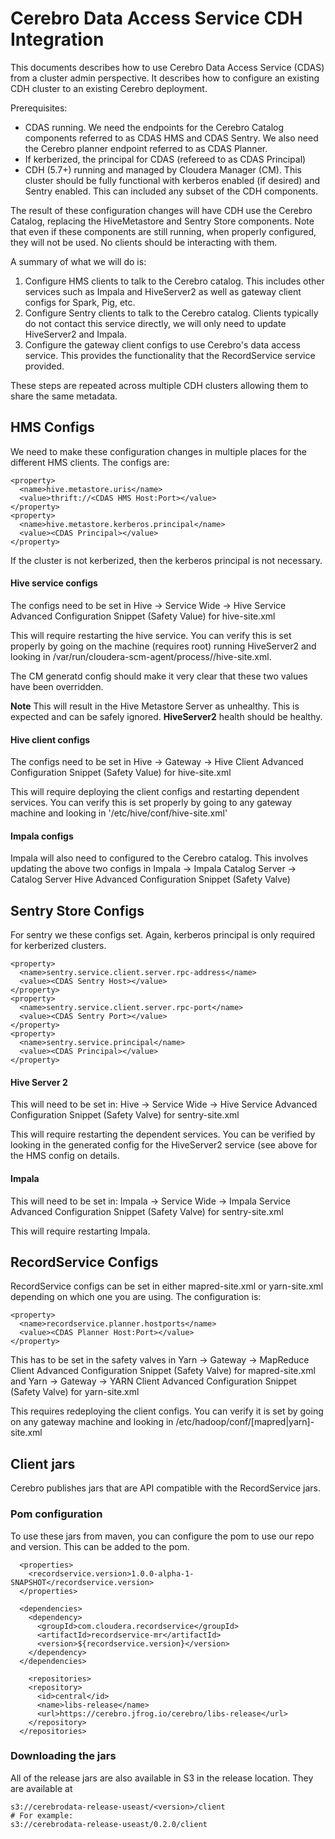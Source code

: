 # Cerebro Data Access Service CDH Integration
This documents describes how to use Cerebro Data Access Service (CDAS) from a cluster
admin perspective. It describes how to configure an existing CDH cluster to an existing
Cerebro deployment.

Prerequisites:
  - CDAS running. We need the endpoints for the Cerebro Catalog components referred
    to as CDAS HMS and CDAS Sentry. We also need the Cerebro planner endpoint referred
    to as CDAS Planner.
  - If kerberized, the principal for CDAS (refereed to as CDAS Principal)
  - CDH (5.7+) running and managed by Cloudera Manager (CM). This cluster should be fully
    functional with kerberos enabled (if desired) and Sentry enabled. This can included
    any subset of the CDH components.

The result of these configuration changes will have CDH use the Cerebro Catalog, replacing
the HiveMetastore and Sentry Store components. Note that even if these components are still
running, when properly configured, they will not be used. No clients should be interacting
with them.

A summary of what we will do is:
1. Configure HMS clients to talk to the Cerebro catalog. This includes other services
such as Impala and HiveServer2 as well as gateway client configs for Spark, Pig, etc.
2. Configure Sentry clients to talk to the Cerebro catalog. Clients typically do not
contact this service directly, we will only need to update HiveServer2 and Impala.
3. Configure the gateway client configs to use Cerebro's data access service. This
provides the functionality that the RecordService service provided.

These steps are repeated across multiple CDH clusters allowing them to share
the same metadata.

## HMS Configs
We need to make these configuration changes in multiple places for the different HMS
clients. The configs are:
```
<property>
  <name>hive.metastore.uris</name>
  <value>thrift://<CDAS HMS Host:Port></value>
</property>
<property>
  <name>hive.metastore.kerberos.principal</name>
  <value><CDAS Principal></value>
</property>
```
If the cluster is not kerberized, then the kerberos principal is not necessary.

#### Hive service configs
The configs need to be set in Hive -> Service Wide ->
Hive Service Advanced Configuration Snippet (Safety Value) for hive-site.xml

This will require restarting the hive service. You can verify this is set properly
by going on the machine (requires root) running HiveServer2 and looking in
/var/run/cloudera-scm-agent/process/<latest folder for hive server2>/hive-site.xml.

The CM generatd config should make it very clear that these two values have been
overridden.

**Note** This will result in the Hive Metastore Server as unhealthy. This is expected
and can be safely ignored. **HiveServer2** health should be healthy.

#### Hive client configs
The configs need to be set in Hive -> Gateway ->
Hive Client Advanced Configuration Snippet (Safety Value) for hive-site.xml

This will require deploying the client configs and restarting dependent services. You
can verify this is set properly by going to any gateway machine and looking in
'/etc/hive/conf/hive-site.xml'

#### Impala configs
Impala will also need to configured to the Cerebro catalog. This involves updating
the above two configs in Impala -> Impala Catalog Server ->
Catalog Server Hive Advanced Configuration Snippet (Safety Valve)

## Sentry Store Configs
For sentry we these configs set. Again, kerberos principal is only required for
kerberized clusters.
```
<property>
  <name>sentry.service.client.server.rpc-address</name>
  <value><CDAS Sentry Host></value>
</property>
<property>
  <name>sentry.service.client.server.rpc-port</name>
  <value><CDAS Sentry Port></value>
</property>
<property>
  <name>sentry.service.principal</name>
  <value><CDAS Principal></value>
</property>
```

#### Hive Server 2
This will need to be set in:
Hive -> Service Wide -> Hive Service Advanced Configuration Snippet (Safety Valve) for
sentry-site.xml

This will require restarting the dependent services. You can be verified by looking in
the generated config for the HiveServer2 service (see above for the HMS config on details.

#### Impala
This will need to be set in:
Impala -> Service Wide -> Impala Service Advanced Configuration Snippet (Safety Valve) for
sentry-site.xml

This will require restarting Impala.

## RecordService Configs
RecordService configs can be set in either mapred-site.xml or yarn-site.xml depending
on which one you are using. The configuration is:
```
<property>
  <name>recordservice.planner.hostports</name>
  <value><CDAS Planner Host:Port></value>
</property>
```

This has to be set in the safety valves in
Yarn -> Gateway -> MapReduce Client Advanced Configuration Snippet (Safety Valve) for
mapred-site.xml
and
Yarn -> Gateway -> YARN Client Advanced Configuration Snippet (Safety Valve) for
yarn-site.xml

This requires redeploying the client configs. You can verify it is set by going on any
gateway machine and looking in /etc/hadoop/conf/[mapred|yarn]-site.xml

## Client jars
Cerebro publishes jars that are API compatible with the RecordService jars.

### Pom configuration
To use these jars from maven, you can configure the pom to use our repo and version.
This can be added to the pom.
```
  <properties>
    <recordservice.version>1.0.0-alpha-1-SNAPSHOT</recordservice.version>
  </properties>

  <dependencies>
    <dependency>
      <groupId>com.cloudera.recordservice</groupId>
      <artifactId>recordservice-mr</artifactId>
      <version>${recordservice.version}</version>
    </dependency>
  </dependencies>

    <repositories>
    <repository>
      <id>central</id>
      <name>libs-release</name>
      <url>https://cerebro.jfrog.io/cerebro/libs-release</url>
    </repository>
  </repositories>
```

### Downloading the jars
All of the release jars are also available in S3 in the release location. They are available
at
```
s3://cerebrodata-release-useast/<version>/client
# For example:
s3://cerebrodata-release-useast/0.2.0/client
```

